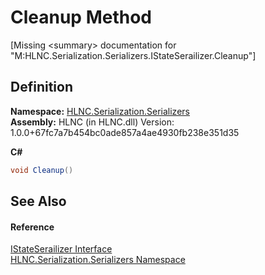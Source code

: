 # Cleanup Method


\[Missing &lt;summary&gt; documentation for "M:HLNC.Serialization.Serializers.IStateSerailizer.Cleanup"\]



## Definition
**Namespace:** <a href="N_HLNC_Serialization_Serializers">HLNC.Serialization.Serializers</a>  
**Assembly:** HLNC (in HLNC.dll) Version: 1.0.0+67fc7a7b454bc0ade857a4ae4930fb238e351d35

**C#**
``` C#
void Cleanup()
```



## See Also


#### Reference
<a href="T_HLNC_Serialization_Serializers_IStateSerailizer">IStateSerailizer Interface</a>  
<a href="N_HLNC_Serialization_Serializers">HLNC.Serialization.Serializers Namespace</a>  
